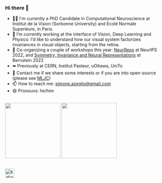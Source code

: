 ### Hi there 👋

- 👨‍💻 I'm currently a PhD Candidate in Computational Neuroscience at Institut de la Vision (Sorbonne University) and Ecolé Normale Superiéure, in Paris. 
- 🔭 I’m currently working at the interface of Vision, Deep Learning and Physics: I'd like to understand how our visual system factorizes invariances in visual objects, starting from the retina. 
- 📆 Co-organizing a couple of workshops this year: [NeurReps](https://www.neurreps.org/) at NeurIPS 2022, and [Symmetry, Invariance and Neural Representations](https://bernstein-network.de/bernstein-conference/program/satellite-workshops/symmetry-invariance-and-neural-representations/) at Bernstein 2022
- ⬅️ Previously at CERN, Institut Pasteur, uOttawa, UniTo
- 💬 Contact me if we share some interests or if you are into open-source (please see [MLJC](https://www.mljc.it/))
- 📫 How to reach me: simone.azeglio@gmail.com
- 😄 Pronouns: he/him
  
\
<img height="180em" src="https://github-readme-stats-eight-theta.vercel.app/api?username=sazio&show_icons=true&include_all_commits=true&count_private=true&theme=radical"/> 
<img height="180em" src="https://github-readme-stats-eight-theta.vercel.app/api/top-langs/?username=sazio&layout=compact&langs_count=8&count_private=true&theme=radical"/>

\
<a href="https://www.linkedin.com/in/simoneazeglio/">
  <img align="left" alt="kahanikaar's LinkdeIn" width="30px" src="https://img.icons8.com/color/48/000000/linkedin-circled--v5.png"/>
</a>
